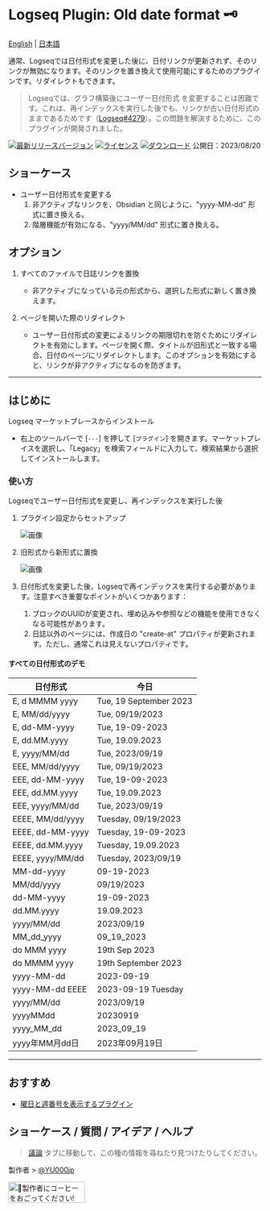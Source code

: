 # Logseq Plugin: Old date format 🗝️

[English](https://github.com/YU000jp/logseq-plugin-legacy-date-format) | [日本語](https://github.com/YU000jp/logseq-plugin-legacy-date-format/blob/main/readme.ja.md)

通常、Logseqでは日付形式を変更した後に、日付リンクが更新されず、そのリンクが無効になります。そのリンクを置き換えて使用可能にするためのプラグインです。リダイレクトもできます。
  > Logseqでは、グラフ構築後にユーザー日付形式 を変更することは困難です。これは、再インデックスを実行した後でも、リンクが古い日付形式のままであるためです（[Logseq#4279](https://github.com/logseq/logseq/issues/4279)）。この問題を解決するために、このプラグインが開発されました。

[![最新リリースバージョン](https://img.shields.io/github/v/release/YU000jp/logseq-plugin-legacy-date-format)](https://github.com/YU000jp/logseq-plugin-legacy-date-format/releases)
[![ライセンス](https://img.shields.io/github/license/YU000jp/logseq-plugin-legacy-date-format?color=blue)](https://github.com/YU000jp/logseq-plugin-legacy-date-format/LICENSE)
[![ダウンロード](https://img.shields.io/github/downloads/YU000jp/logseq-plugin-legacy-date-format/total.svg)](https://github.com/YU000jp/logseq-plugin-legacy-date-format/releases)
公開日：2023/08/20

## ショーケース

- ユーザー日付形式を変更する
  1. 非アクティブなリンクを、Obsidian と同じように、"yyyy-MM-dd" 形式に置き換える。
  1. 階層機能が有効になる、"yyyy/MM/dd" 形式に置き換える。

## オプション

1. すべてのファイルで日誌リンクを置換
   - 非アクティブになっている元の形式から、選択した形式に新しく置き換えます。
     
1. ページを開いた際のリダイレクト
   - ユーザー日付形式の変更によるリンクの期限切れを防ぐためにリダイレクトを有効にします。ページを開く際、タイトルが旧形式と一致する場合、日付のページにリダイレクトします。このオプションを有効にすると、リンクが非アクティブになるのを防ぎます。

---

## はじめに

Logseq マーケットプレースからインストール
  - 右上のツールバーで [`---`] を押して [`プラグイン`] を開きます。マーケットプレイスを選択し、「Legacy」を検索フィールドに入力して、検索結果から選択してインストールします。

### 使い方

Logseqでユーザー日付形式を変更し、再インデックスを実行した後
  1. プラグイン設定からセットアップ

     ![画像](https://github.com/YU000jp/logseq-plugin-legacy-date-format/assets/111847207/e74ed3e8-a141-447f-a971-5238521383e0)

  1. 旧形式から新形式に置換

     ![画像](https://github.com/YU000jp/logseq-plugin-legacy-date-format/assets/111847207/1a175dc3-3c38-456f-838a-4f0cbdb3dc7b)

  1. 日付形式を変更した後、Logseqで再インデックスを実行する必要があります。注意すべき重要なポイントがいくつかあります：

     1. ブロックのUUIDが変更され、埋め込みや参照などの機能を使用できなくなる可能性があります。
     1. 日誌以外のページには、作成日の "create-at" プロパティが更新されます。ただし、通常これは見えないプロパティです。

#### すべての日付形式のデモ

| 日付形式             | 今日                 |
|----------------------|----------------------|
| E, d MMMM yyyy       | Tue, 19 September 2023 |
| E, MM/dd/yyyy        | Tue, 09/19/2023      |
| E, dd-MM-yyyy        | Tue, 19-09-2023      |
| E, dd.MM.yyyy        | Tue, 19.09.2023      |
| E, yyyy/MM/dd        | Tue, 2023/09/19      |
| EEE, MM/dd/yyyy      | Tue, 09/19/2023      |
| EEE, dd-MM-yyyy      | Tue, 19-09-2023      |
| EEE, dd.MM.yyyy      | Tue, 19.09.2023      |
| EEE, yyyy/MM/dd      | Tue, 2023/09/19      |
| EEEE, MM/dd/yyyy     | Tuesday, 09/19/2023  |
| EEEE, dd-MM-yyyy     | Tuesday, 19-09-2023  |
| EEEE, dd.MM.yyyy     | Tuesday, 19.09.2023  |
| EEEE, yyyy/MM/dd     | Tuesday, 2023/09/19  |
| MM-dd-yyyy           | 09-19-2023           |
| MM/dd/yyyy           | 09/19/2023           |
| dd-MM-yyyy           | 19-09-2023           |
| dd.MM.yyyy           | 19.09.2023           |
| yyyy/MM/dd           | 2023/09/19           |
| MM_dd_yyyy           | 09_19_2023           |
| do MMM yyyy          | 19th Sep 2023        |
| do MMMM yyyy         | 19th September 2023  |
| yyyy-MM-dd           | 2023-09-19           |
| yyyy-MM-dd EEEE      | 2023-09-19 Tuesday   |
| yyyy/MM/dd           | 2023/09/19           |
| yyyyMMdd             | 20230919             |
| yyyy_MM_dd           | 2023_09_19           |
| yyyy年MM月dd日       | 2023年09月19日       |

---

## おすすめ

- [曜日と週番号を表示するプラグイン](https://github.com/YU000jp/logseq-plugin-show-weekday-and-week-number)

## ショーケース / 質問 / アイデア / ヘルプ

> [議論](https://github.com/YU000jp/logseq-plugin-legacy-date-format/discussions) タブに移動して、この種の情報を尋ねたり見つけたりしてください。

製作者 > [@YU000jp](https://github.com/YU000jp)

<a href="https://www.buymeacoffee.com/yu000japan" target="_blank"><img src="https://cdn.buymeacoffee.com/buttons/v2/default-violet.png" alt="🍌製作者にコーヒーをおごってください!" style="height: 42px;width: 152px" ></a>
